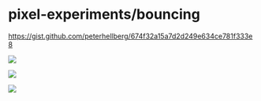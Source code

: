 # pixel-experiments/bouncing

https://gist.github.com/peterhellberg/674f32a15a7d2d249e634ce781f333e8

![](https://user-images.githubusercontent.com/565124/32401910-7cd87fb2-c119-11e7-8121-7fb46e5e11a8.gif)

![](https://user-images.githubusercontent.com/565124/32391018-da783e62-c0d0-11e7-9981-07fcbd946432.gif)

![](https://user-images.githubusercontent.com/565124/32398320-e8d36752-c0ee-11e7-97cf-4c5da91d9727.png)
